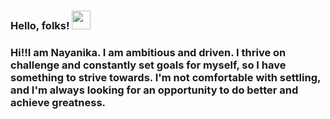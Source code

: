 ###  Hello, folks! <img src="https://raw.githubusercontent.com/MartinHeinz/MartinHeinz/master/wave.gif" width="30px">


### Hi!!I am Nayanika. I am ambitious and driven. I thrive on challenge and constantly set goals for myself, so I have something to strive towards. I'm not comfortable with settling, and I'm always looking for an opportunity to do better and achieve greatness.

<!--
**Nay907/Nay907** is a ✨ _special_ ✨ repository because its `README.md` (this file) appears on your GitHub profile.

Here are some ideas to get you started:

- 🔭 I’m currently working on ...
- 🌱 I’m currently learning ...
- 👯 I’m looking to collaborate on ...
- 🤔 I’m looking for help with ...
- 💬 Ask me about ...
- 📫 How to reach me: ...
- 😄 Pronouns: ...
- ⚡ Fun fact: ...
-->
